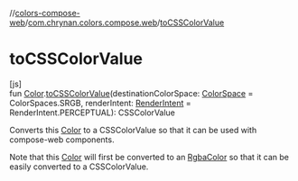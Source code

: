//[colors-compose-web](../../index.md)/[com.chrynan.colors.compose.web](index.md)/[toCSSColorValue](to-c-s-s-color-value.md)

# toCSSColorValue

[js]\
fun [Color](../../../colors-core/colors-core/com.chrynan.colors/-color/index.md).[toCSSColorValue](to-c-s-s-color-value.md)(destinationColorSpace: [ColorSpace](../../../colors-core/colors-core/com.chrynan.colors.space/-color-space/index.md) = ColorSpaces.SRGB, renderIntent: [RenderIntent](../../../colors-core/colors-core/com.chrynan.colors.space/-render-intent/index.md) = RenderIntent.PERCEPTUAL): CSSColorValue

Converts this [Color](../../../colors-core/colors-core/com.chrynan.colors/-color/index.md) to a CSSColorValue so that it can be used with compose-web components.

Note that this [Color](../../../colors-core/colors-core/com.chrynan.colors/-color/index.md) will first be converted to an [RgbaColor](../../../colors-core/colors-core/com.chrynan.colors/-rgba-color/index.md) so that it can be easily converted to a CSSColorValue.
